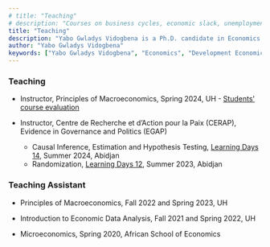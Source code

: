```yaml
---
# title: "Teaching"
# description: "Courses on business cycles, economic slack, unemployment, macroeconomics, and mathematical methods. For undergraduate and graduate students."
title: "Teaching"
description: "Yabo Gwladys Vidogbena is a Ph.D. candidate in Economics at the University of Houston, specializing in development economics and education. Yabo Gwladys Vidogbena is on the job market 2024-2025"
author: "Yabo Gwladys Vidogbena"
keywords: ["Yabo Gwladys Vidogbena", "Economics", "Development Economics", "University of Houston"]
---
```


### Teaching

+ Instructor, Principles of Macroeconomics, Spring 2024, UH - [Students' course evaluation](2220_10848_Course_Evaluation_Report.pdf)

+ Instructor, Centre de Recherche et d’Action pour la Paix (CERAP), Evidence in Governance and Politics (EGAP)
    - Causal Inference, Estimation and Hypothesis Testing, [Learning Days 14](https://egap.org/project/learning-days-14-west-africa-regional-hub-workshop/), Summer 2024, Abidjan
    - Randomization, [Learning Days 12](https://egap.org/project/learning-days-12-west-africa-regional-hub-workshop/), Summer 2023, Abidjan


### Teaching Assistant

+ Principles of Macroeconomics, Fall 2022 and Spring 2023, UH

+ Introduction to Economic Data Analysis, Fall 2021 and Spring 2022, UH

+ Microeconomics, Spring 2020, African School of Economics